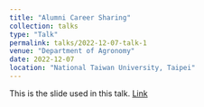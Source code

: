 ```yaml
---
title: "Alumni Career Sharing"
collection: talks
type: "Talk"
permalink: talks/2022-12-07-talk-1
venue: "Department of Agronomy"
date: 2022-12-07
location: "National Taiwan University, Taipei"
---
```


This is the slide used in this talk. [Link](https://www.canva.com/design/DAFQ9GSg-DU/ZJtyGuB_XFUtzPW59Is7kA/view?utm_content=DAFQ9GSg-DU&utm_campaign=designshare&utm_medium=link&utm_source=publishsharelink)